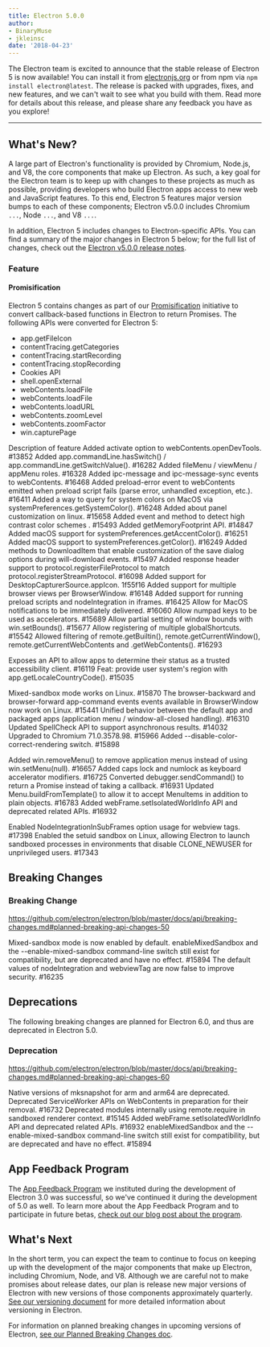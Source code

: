 ```yaml
---
title: Electron 5.0.0
author:
- BinaryMuse
- jkleinsc
date: '2018-04-23'
---
```


The Electron team is excited to announce that the stable release of Electron 5 is now available! You can install it from [electronjs.org](https://electronjs.org/) or from npm via `npm install electron@latest`. The release is packed with upgrades, fixes, and new features, and we can't wait to see what you build with them. Read more for details about this release, and please share any feedback you have as you explore!

---

## What's New?

A large part of Electron's functionality is provided by Chromium, Node.js, and V8, the core components that make up Electron. As such, a key goal for the Electron team is to keep up with changes to these projects as much as possible, providing developers who build Electron apps access to new web and JavaScript features. To this end, Electron 5 features major version bumps to each of these components; Electron v5.0.0 includes Chromium `...`, Node `...`, and V8 `...`.

In addition, Electron 5 includes changes to Electron-specific APIs. You can find a summary of the major changes in Electron 5 below; for the full list of changes, check out the [Electron v5.0.0 release notes](https://github.com/electron/electron/releases/tag/v5.0.0).

### Feature

#### Promisification
Electron 5 contains changes as part of our [Promisification](https://github.com/electron/electron/blob/master/docs/api/modernization/promisification.md) initiative to convert callback-based functions in Electron to return Promises.  The following APIs were converted for Electron
5:
* app.getFileIcon
* contentTracing.getCategories
* contentTracing.startRecording
* contentTracing.stopRecording
* Cookies API
* shell.openExternal
* webContents.loadFile
* webContents.loadFile
* webContents.loadURL
* webContents.zoomLevel
* webContents.zoomFactor
* win.capturePage


Description of feature
Added activate option to webContents.openDevTools. #13852
Added app.commandLine.hasSwitch() / app.commandLine.getSwitchValue(). #16282
Added fileMenu / viewMenu / appMenu roles. #16328
Added ipc-message and ipc-message-sync events to webContents. #16468
Added preload-error event to webContents emitted when preload script fails (parse error, unhandled exception, etc.). #16411
Added a way to query for system colors on MacOS via systemPreferences.getSystemColor(). #16248
Added about panel customization on linux. #15658
Added event and method to detect high contrast color schemes . #15493
Added getMemoryFootprint API. #14847
Added macOS support for systemPreferences.getAccentColor(). #16251
Added macOS support to systemPreferences.getColor(). #16249
Added methods to DownloadItem that enable customization of the save dialog options during will-download events. #15497
Added response header support to protocol.registerFileProtocol to match protocol.registerStreamProtocol. #16098
Added support for DesktopCapturerSource.appIcon. 1f55f16
Added support for multiple browser views per BrowserWindow. #16148
Added support for running preload scripts and nodeIntegration in iframes. #16425
Allow for MacOS notifications to be immediately delivered. #16060
Allow numpad keys to be used as accelerators. #15689
Allow partial setting of window bounds with win.setBounds(). #15677
Allow registering of multiple globalShortcuts. #15542
Allowed filtering of remote.getBuiltin(), remote.getCurrentWindow(), remote.getCurrentWebContents and <webview>.getWebContents(). #16293


Exposes an API to allow apps to determine their status as a trusted accessibility client. #16119
Feat: provide user system's region with app.getLocaleCountryCode(). #15035

Mixed-sandbox mode works on Linux. #15870
The browser-backward and browser-forward app-command events events available in BrowserWindow now work on Linux. #15441
Unified behavior between the default app and packaged apps (application menu / window-all-closed handling). #16310
Updated SpellCheck API to support asynchronous results. #14032
Upgraded to Chromium 71.0.3578.98. #15966
Added --disable-color-correct-rendering switch. #15898

Added win.removeMenu() to remove application menus instead of using win.setMenu(null). #16657
Added caps lock and numlock as keyboard accelerator modifiers. #16725
Converted debugger.sendCommand() to return a Promise instead of taking a callback. #16931
Updated Menu.buildFromTemplate() to allow it to accept MenuItems in addition to plain objects. #16783
Added webFrame.setIsolatedWorldInfo API and deprecated related APIs. #16932

Enabled NodeIntegrationInSubFrames option usage for webview tags. #17398
Enabled the setuid sandbox on Linux, allowing Electron to launch sandboxed processes in environments that disable CLONE_NEWUSER for unprivileged users. #17343


## Breaking Changes

### Breaking Change

https://github.com/electron/electron/blob/master/docs/api/breaking-changes.md#planned-breaking-api-changes-50

Mixed-sandbox mode is now enabled by default. enableMixedSandbox and the --enable-mixed-sandbox command-line switch still exist for compatibility, but are deprecated and have no effect. #15894
The default values of nodeIntegration and webviewTag are now false to improve security. #16235

## Deprecations

The following breaking changes are planned for Electron 6.0, and thus are deprecated in Electron 5.0.

### Deprecation

https://github.com/electron/electron/blob/master/docs/api/breaking-changes.md#planned-breaking-api-changes-60

Native versions of mksnapshot for arm and arm64 are deprecated.
Deprecated ServiceWorker APIs on WebContents in preparation for their removal. #16732
Deprecated modules internally using remote.require in sandboxed renderer context. #15145
Added webFrame.setIsolatedWorldInfo API and deprecated related APIs. #16932
enableMixedSandbox and the --enable-mixed-sandbox command-line switch still exist for compatibility, but are deprecated and have no effect. #15894

## App Feedback Program

The [App Feedback Program](https://electronjs.org/blog/app-feedback-program) we instituted during the development of Electron 3.0 was successful, so we've continued it during the development of 5.0 as well. To learn more about the App Feedback Program and to participate in future betas, [check out our blog post about the program](https://electronjs.org/blog/app-feedback-program).

## What's Next

In the short term, you can expect the team to continue to focus on keeping up with the development of the major components that make up Electron, including Chromium, Node, and V8. Although we are careful not to make promises about release dates, our plan is release new major versions of Electron with new versions of those components approximately quarterly. [See our versioning document](https://electronjs.org/docs/tutorial/electron-versioning) for more detailed information about versioning in Electron.

For information on planned breaking changes in upcoming versions of Electron, [see our Planned Breaking Changes doc](https://github.com/electron/electron/blob/master/docs/api/breaking-changes.md).
